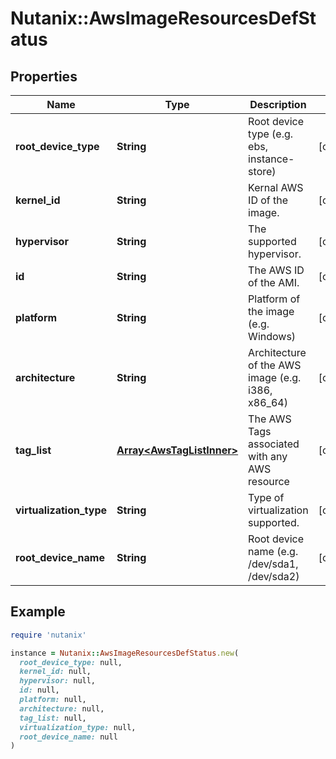 # Nutanix::AwsImageResourcesDefStatus

## Properties

| Name | Type | Description | Notes |
| ---- | ---- | ----------- | ----- |
| **root_device_type** | **String** | Root device type (e.g. ebs, instance-store) | [optional] |
| **kernel_id** | **String** | Kernal AWS ID of the image. | [optional] |
| **hypervisor** | **String** | The supported hypervisor. | [optional] |
| **id** | **String** | The AWS ID of the AMI. | [optional] |
| **platform** | **String** | Platform of the image (e.g. Windows) | [optional] |
| **architecture** | **String** | Architecture of the AWS image (e.g. i386, x86_64) | [optional] |
| **tag_list** | [**Array&lt;AwsTagListInner&gt;**](AwsTagListInner.md) | The AWS Tags associated with any AWS resource | [optional] |
| **virtualization_type** | **String** | Type of virtualization supported. | [optional] |
| **root_device_name** | **String** | Root device name (e.g. /dev/sda1, /dev/sda2) | [optional] |

## Example

```ruby
require 'nutanix'

instance = Nutanix::AwsImageResourcesDefStatus.new(
  root_device_type: null,
  kernel_id: null,
  hypervisor: null,
  id: null,
  platform: null,
  architecture: null,
  tag_list: null,
  virtualization_type: null,
  root_device_name: null
)
```

